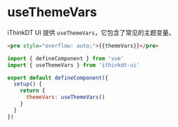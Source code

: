 # useThemeVars

iThinkDT UI 提供 `useThemeVars`，它包含了常见的主题变量。

```html
<pre style="overflow: auto;">{{themeVars}}</pre>
```

```js
import { defineComponent } from 'vue'
import { useThemeVars } from 'ithinkdt-ui'

export default defineComponent({
  setup() {
    return {
      themeVars: useThemeVars()
    }
  }
})
```
